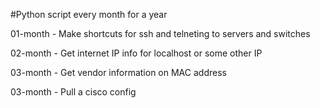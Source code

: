 #Python script every month for a year

01-month - Make shortcuts for ssh and telneting to servers and switches

02-month - Get internet IP info for localhost or some other IP

03-month - Get vendor information on MAC address

03-month - Pull a cisco config 
